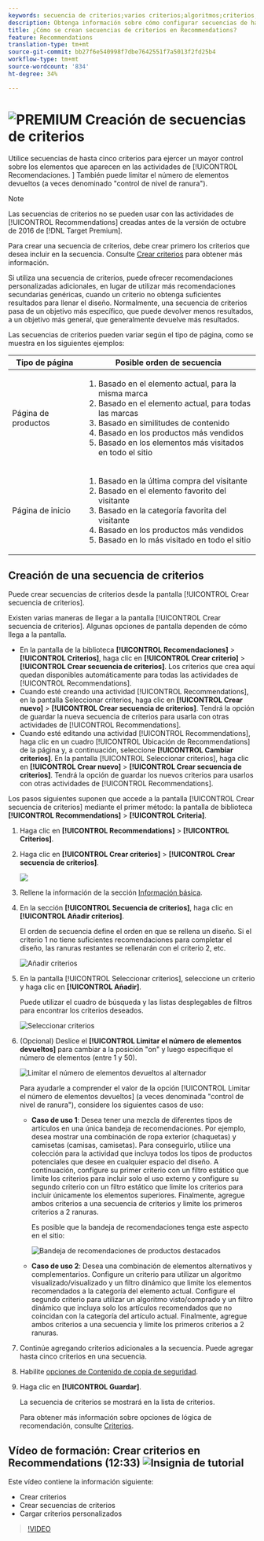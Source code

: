 ```yaml
---
keywords: secuencia de criterios;varios criterios;algoritmos;criterios;criterios de recomendaciones;secuencia;número límite de elementos devueltos;control de nivel de ranura;ranura
description: Obtenga información sobre cómo configurar secuencias de hasta cinco criterios para ejercer el bueno control de los elementos que aparecen en las actividades de Adobe Target Recommendations.
title: ¿Cómo se crean secuencias de criterios en Recommendations?
feature: Recommendations
translation-type: tm+mt
source-git-commit: bb27f6e540998f7dbe7642551f7a5013f2fd25b4
workflow-type: tm+mt
source-wordcount: '834'
ht-degree: 34%

---
```



# ![PREMIUM](/help/assets/premium.png) Creación de secuencias de criterios

Utilice secuencias de hasta cinco criterios para ejercer un mayor control sobre los elementos que aparecen en las actividades de [!UICONTROL Recomendaciones. ] También puede limitar el número de elementos devueltos (a veces denominado &quot;control de nivel de ranura&quot;).

>[!NOTE]
>
>Las secuencias de criterios no se pueden usar con las actividades de [!UICONTROL Recommendations] creadas antes de la versión de octubre de 2016 de [!DNL Target Premium].

Para crear una secuencia de criterios, debe crear primero los criterios que desea incluir en la secuencia. Consulte [Crear criterios](/help/c-recommendations/c-algorithms/create-new-algorithm.md) para obtener más información.

Si utiliza una secuencia de criterios, puede ofrecer recomendaciones personalizadas adicionales, en lugar de utilizar más recomendaciones secundarias genéricas, cuando un criterio no obtenga suficientes resultados para llenar el diseño. Normalmente, una secuencia de criterios pasa de un objetivo más específico, que puede devolver menos resultados, a un objetivo más general, que generalmente devuelve más resultados.

Las secuencias de criterios pueden variar según el tipo de página, como se muestra en los siguientes ejemplos:

| Tipo de página | Posible orden de secuencia |
| --- | --- |
| Página de productos | <ol><li>Basado en el elemento actual, para la misma marca</li><li>Basado en el elemento actual, para todas las marcas</li><li>Basado en similitudes de contenido</li><li>Basado en los productos más vendidos</li><li>Basado en los elementos más visitados en todo el sitio</li></ol> |
| Página de inicio | <ol><li>Basado en la última compra del visitante </li><li>Basado en el elemento favorito del visitante</li><li>Basado en la categoría favorita del visitante</li><li>Basado en los productos más vendidos</li><li>Basado en lo más visitado en todo el sitio</li></ol> |

## Creación de una secuencia de criterios

Puede crear secuencias de criterios desde la pantalla [!UICONTROL Crear secuencia de criterios].

Existen varias maneras de llegar a la pantalla [!UICONTROL Crear secuencia de criterios]. Algunas opciones de pantalla dependen de cómo llega a la pantalla.

* En la pantalla de la biblioteca **[!UICONTROL Recomendaciones]** > **[!UICONTROL Criterios]**, haga clic en **[!UICONTROL Crear criterio]** > **[!UICONTROL Crear secuencia de criterios]**. Los criterios que crea aquí quedan disponibles automáticamente para todas las actividades de [!UICONTROL Recommendations].
* Cuando esté creando una actividad [!UICONTROL Recommendations], en la pantalla Seleccionar criterios, haga clic en **[!UICONTROL Crear nuevo]** > **[!UICONTROL Crear secuencia de criterios]**. Tendrá la opción de guardar la nueva secuencia de criterios para usarla con otras actividades de [!UICONTROL Recommendations].
* Cuando esté editando una actividad [!UICONTROL Recommendations], haga clic en un cuadro [!UICONTROL Ubicación de Recommendations] de la página y, a continuación, seleccione **[!UICONTROL Cambiar criterios]**. En la pantalla [!UICONTROL Seleccionar criterios], haga clic en **[!UICONTROL Crear nuevo]** > **[!UICONTROL Crear secuencia de criterios]**. Tendrá la opción de guardar los nuevos criterios para usarlos con otras actividades de [!UICONTROL Recommendations].

Los pasos siguientes suponen que accede a la pantalla [!UICONTROL Crear secuencia de criterios] mediante el primer método: la pantalla de biblioteca **[!UICONTROL Recommendations]** > **[!UICONTROL Criteria]**.

1. Haga clic en **[!UICONTROL Recommendations]** > **[!UICONTROL Criterios]**.

1. Haga clic en **[!UICONTROL Crear criterios]** > **[!UICONTROL Crear secuencia de criterios]**.

   ![](assets/CreateCriteriaSequence.png)

1. Rellene la información de la sección [Información básica](/help/c-recommendations/c-algorithms/create-new-algorithm.md#info).

1. En la sección **[!UICONTROL Secuencia de criterios]**, haga clic en **[!UICONTROL Añadir criterios]**.

   El orden de secuencia define el orden en que se rellena un diseño. Si el criterio 1 no tiene suficientes recomendaciones para completar el diseño, las ranuras restantes se rellenarán con el criterio 2, etc.

   ![Añadir criterios](/help/c-recommendations/c-algorithms/assets/add-criteria.png)

1. En la pantalla [!UICONTROL Seleccionar criterios], seleccione un criterio y haga clic en **[!UICONTROL Añadir]**.

   Puede utilizar el cuadro de búsqueda y las listas desplegables de filtros para encontrar los criterios deseados.

   ![Seleccionar criterios](/help/c-recommendations/c-algorithms/assets/select-criteria.png)

1. (Opcional) Deslice el **[!UICONTROL Limitar el número de elementos devueltos]** para cambiar a la posición &quot;on&quot; y luego especifique el número de elementos (entre 1 y 50).

   ![Limitar el número de elementos devueltos al alternador](/help/c-recommendations/c-algorithms/assets/limit-number.png)

   Para ayudarle a comprender el valor de la opción [!UICONTROL Limitar el número de elementos devueltos] (a veces denominada &quot;control de nivel de ranura&quot;), considere los siguientes casos de uso:

   * **Caso de uso 1**: Desea tener una mezcla de diferentes tipos de artículos en una única bandeja de recomendaciones. Por ejemplo, desea mostrar una combinación de ropa exterior (chaquetas) y camisetas (camisas, camisetas). Para conseguirlo, utilice una colección para la actividad que incluya todos los tipos de productos potenciales que desee en cualquier espacio del diseño. A continuación, configure su primer criterio con un filtro estático que limite los criterios para incluir solo el uso externo y configure su segundo criterio con un filtro estático que limite los criterios para incluir únicamente los elementos superiores. Finalmente, agregue ambos criterios a una secuencia de criterios y limite los primeros criterios a 2 ranuras.

      Es posible que la bandeja de recomendaciones tenga este aspecto en el sitio:

      ![Bandeja de recomendaciones de productos destacados](/help/c-recommendations/c-algorithms/assets/featured-products.png)

   * **Caso de uso 2**: Desea una combinación de elementos alternativos y complementarios. Configure un criterio para utilizar un algoritmo visualizado/visualizado y un filtro dinámico que limite los elementos recomendados a la categoría del elemento actual. Configure el segundo criterio para utilizar un algoritmo visto/comprado y un filtro dinámico que incluya solo los artículos recomendados que no coincidan con la categoría del artículo actual. Finalmente, agregue ambos criterios a una secuencia y limite los primeros criterios a 2 ranuras.

1. Continúe agregando criterios adicionales a la secuencia. Puede agregar hasta cinco criterios en una secuencia.

1. Habilite [opciones de Contenido de copia de seguridad](/help/c-recommendations/c-algorithms/create-new-algorithm.md#content).

1. Haga clic en **[!UICONTROL Guardar]**.

   La secuencia de criterios se mostrará en la lista de criterios.

   Para obtener más información sobre opciones de lógica de recomendación, consulte [Criterios](/help/c-recommendations/c-algorithms/algorithms.md).

## Vídeo de formación: Crear criterios en Recommendations (12:33)  ![Insignia de tutorial](/help/assets/tutorial.png)

Este vídeo contiene la información siguiente:

* Crear criterios
* Crear secuencias de criterios
* Cargar criterios personalizados

>[!VIDEO](https://video.tv.adobe.com/v/27694?quality=12)
